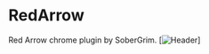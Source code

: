 # RedArrow
Red Arrow chrome plugin by SoberGrim.
[![Header](https://files.slack.com/files-pri/T2AEH901M-F02KFLM8QH4/image.png "Screen")]
